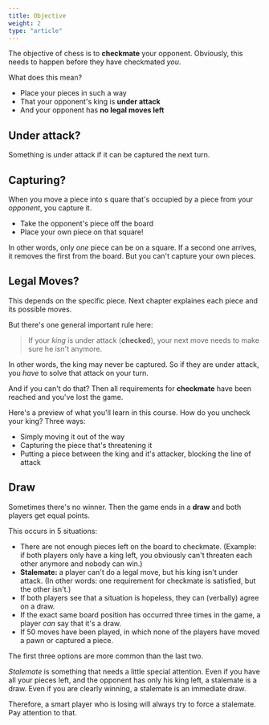 ```yaml
---
title: Objective
weight: 2
type: "article"
---
```


The objective of chess is to **checkmate** your opponent. Obviously, this needs to happen before they have checkmated _you_.

What does this mean?

* Place your pieces in such a way
* That your opponent's king is **under attack**
* And your opponent has **no legal moves left**

## Under attack?

Something is under attack if it can be captured the next turn.

## Capturing?

When you move a piece into s quare that's occupied by a piece from your _opponent_, you capture it. 

* Take the opponent's piece off the board
* Place your own piece on that square!

In other words, only _one_ piece can be on a square. If a second one arrives, it removes the first from the board. But you can't capture your own pieces.

## Legal Moves?

This depends on the specific piece. Next chapter explaines each piece and its possible moves.

But there's one general important rule here:

> If your *king* is under attack (**checked**), your next move needs to make sure he isn't anymore. 

In other words, the king may never be captured. So if they are under attack, you _have_ to solve that attack on your turn.

And if you can't do that? Then all requirements for **checkmate** have been reached and you've lost the game.

Here's a preview of what you'll learn in this course. How do you uncheck your king? Three ways:

* Simply moving it out of the way
* Capturing the piece that's threatening it
* Putting a piece between the king and it's attacker, blocking the line of attack

## Draw

Sometimes there's no winner. Then the game ends in a **draw** and both players get equal points.

This occurs in 5 situations:

-   There are not enough pieces left on the board to checkmate. (Example: if both players only have a king left, you obviously can't threaten each other anymore and nobody can win.)
-   **Stalemate:** a player can't do a legal move, but his king isn't under attack. (In other words: one requirement for checkmate is satisfied, but the other isn't.)
-   If both players see that a situation is hopeless, they can (verbally) agree on a draw.
-   If the exact same board position has occurred three times in the game, a player *can* say that it's a draw.
-   If 50 moves have been played, in which none of the players have moved a pawn or captured a piece.

The first three options are more common than the last two.

*Stalemate* is something that needs a little special attention. Even if you have all your pieces left, and the opponent has only his king left, a stalemate is a draw. Even if you are clearly winning, a stalemate is an immediate draw.

Therefore, a smart player who is losing will always try to force a stalemate. Pay attention to that.